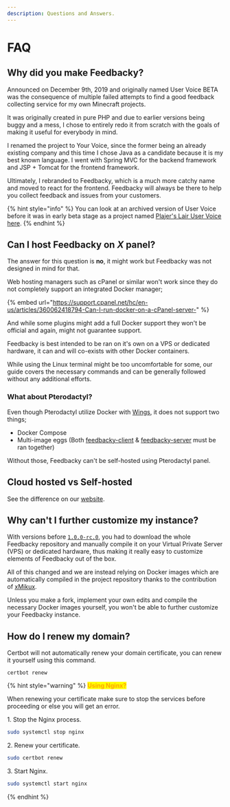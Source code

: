 ```yaml
---
description: Questions and Answers.
---
```


# FAQ

## Why did you make Feedbacky?

Announced on December 9th, 2019 and originally named User Voice BETA was the consequence of multiple failed attempts to find a good feedback collecting service for my own Minecraft projects.

It was originally created in pure PHP and due to earlier versions being buggy and a mess, I chose to entirely redo it from scratch with the goals of making it useful for everybody in mind.

I renamed the project to Your Voice, since the former being an already existing company and this time I chose Java as a candidate because it is my best known language. I went with Spring MVC for the backend framework and JSP + Tomcat for the frontend framework.

Ultimately, I rebranded to Feedbacky, which is a much more catchy name and moved to react for the frontend. Feedbacky will always be there to help you collect feedback and issues from your customers.

{% hint style="info" %}
You can look at an archived version of User Voice before it was in early beta stage as a project named [Plajer's Lair User Voice here](https://uservoice.plajer.xyz).
{% endhint %}

## Can I host Feedbacky on _X_ panel?

The answer for this question is **no**, it might work but Feedbacky was not designed in mind for that.&#x20;

Web hosting managers such as cPanel or similar won't work since they do not completely support an integrated Docker manager;

{% embed url="https://support.cpanel.net/hc/en-us/articles/360062418794-Can-I-run-docker-on-a-cPanel-server-" %}

And while some plugins might add a full Docker support they won't be official and again, might not guarantee support.

Feedbacky is best intended to be ran on it's own on a VPS or dedicated hardware, it can and will co-exists with other Docker containers.

While using the Linux terminal might be too uncomfortable for some, our guide covers the necessary commands and can be generally followed without any additional efforts.

### What about Pterodactyl?

Even though Pterodactyl utilize Docker with [Wings](https://pterodactyl.io/wings/1.0/installing.html), it does not support two things;

* Docker Compose
* Multi-image eggs (Both [feedbacky-client](https://hub.docker.com/r/plajer/feedbacky-client) & [feedbacky-server](https://hub.docker.com/r/plajer/feedbacky-server) must be ran together)

Without those, Feedbacky can't be self-hosted using Pterodactyl panel.

## Cloud hosted vs Self-hosted

See the difference on our [website](https://feedbacky.net/#pricing).

## Why can't I further customize my instance?

With versions before [`1.0.0-rc.0`](broken-reference), you had to download the whole Feedbacky repository and manually compile it on your Virtual Private Server (VPS) or dedicated hardware, thus making it really easy to customize elements of Feedbacky out of the box.

All of this changed and we are instead relying on Docker images which are automatically compiled in the project repository thanks to the contribution of [xMikux](https://github.com/feedbacky-project/app/pull/59).&#x20;

Unless you make a fork, implement your own edits and compile the necessary Docker images yourself, you won't be able to further customize your Feedbacky instance.

## How do I renew my domain?

Certbot will not automatically renew your domain certificate, you can renew it yourself using this command.&#x20;

```
certbot renew
```

{% hint style="warning" %}
<mark style="color:orange;">**Using Nginx?**</mark>

When renewing your certificate make sure to stop the services before proceeding or else you will get an error.

1\. Stop the Nginx process.

```bash
sudo systemctl stop nginx
```

2\. Renew your certificate.

```bash
sudo certbot renew
```

3\. Start Nginx.

```bash
sudo systemctl start nginx
```
{% endhint %}
